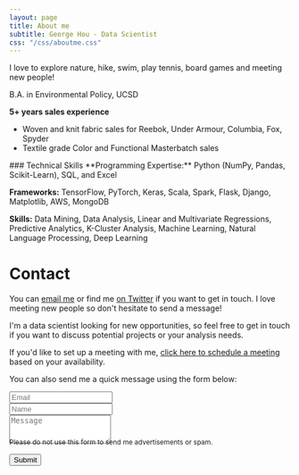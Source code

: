 ```yaml
---
layout: page
title: About me
subtitle: George Hou - Data Scientist
css: "/css/aboutme.css"
---
```

<span class="fa fa-heart about-icon"></span>
I love to explore nature, hike, swim, play tennis, board games and meeting new people!

<span class="fa fa-graduation-cap about-icon"></span>
<p class="about-text">
B.A. in Environmental Policy, UCSD

**5+ years sales experience**
- Woven and knit fabric sales for Reebok, Under Armour, Columbia, Fox, Spyder
- Textile grade Color and Functional Masterbatch sales
</p>
<span class="fa fa-code about-icon"></span>
### Technical Skills
**Programming Expertise:** Python (NumPy, Pandas, Scikit-Learn), SQL, and Excel

**Frameworks:** TensorFlow, PyTorch, Keras, Scala, Spark, Flask, Django, Matplotlib, AWS, MongoDB

**Skills:** Data Mining, Data Analysis, Linear and Multivariate Regressions, Predictive Analytics, K-Cluster Analysis, Machine Learning, Natural Language Processing, Deep Learning

# Contact

<p>You can <a href="mailto:georgehou2008@gmail.com?subject=Hello from gyhou.com">email me</a> or find me <a href="https://twitter.com/gyhou">on Twitter</a> if you want to get in touch. I love meeting new people so don't hesitate to send a message!</p>
<p>I'm a data scientist looking for new opportunities, so feel free to get in touch if you want to discuss potential projects or your analysis needs.</p>
<p>If you'd like to set up a meeting with me, <a href="https://calendly.com/gyhou/meeting">click here to schedule a meeting</a> based on your availability.</p>

<form action="https://formspree.io/mgekrkbr" method="POST" class="form" id="contact-form">
  <p>You can also send me a quick message using the form below:</p>
  <div class="row">
    <div class="col-xs-6">
      <input type="email" name="_replyto" class="form-control input-lg" placeholder="Email" title="Email">
    </div>
    <div class="col-xs-6">
      <input type="text" name="name" class="form-control input-lg" placeholder="Name" title="Name">
    </div>
  </div>
  <input type="hidden" name="_subject" value="New submission from gyhou.com">
  <textarea type="text" name="content" class="form-control input-lg" placeholder="Message" title="Message" required="required" rows="3"></textarea>
  <input type="text" name="_gotcha" style="display:none">
  <input type="hidden" name="_next" value="?message=Your message was sent successfully, thanks!" />
  
  <div style="font-size: 12px; margin: -10px 0 10px;">Please do not use this form to send me advertisements or spam.</div>
  
  <button type="submit" class="btn btn-lg btn-primary">Submit</button>
  </form>
